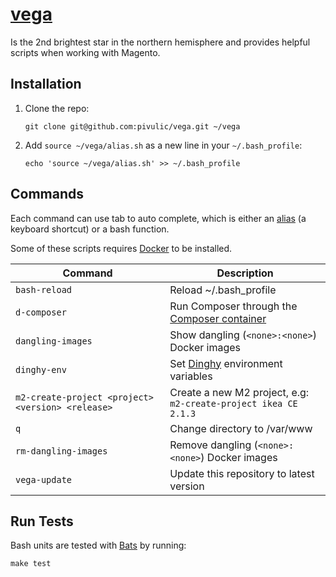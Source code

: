# [vega](https://en.wikipedia.org/wiki/Vega)
Is the 2nd brightest star in the northern hemisphere and provides helpful scripts when working with Magento.

## Installation
1. Clone the repo:

    ```
    git clone git@github.com:pivulic/vega.git ~/vega
    ```
1. Add `source ~/vega/alias.sh` as a new line in your `~/.bash_profile`:

    ```
    echo 'source ~/vega/alias.sh' >> ~/.bash_profile
    ```

## Commands
Each command can use tab to auto complete, which is either an [alias](http://www.tldp.org/LDP/abs/html/aliases.html) (a keyboard shortcut) or a bash function.

Some of these scripts requires [Docker](https://www.docker.com/) to be installed.

Command | Description
--- | ---
`bash-reload` | Reload ~/.bash_profile
`d-composer` | Run Composer through the [Composer container](https://hub.docker.com/r/library/composer/)
`dangling-images` | Show dangling (`<none>:<none>`) Docker images
`dinghy-env` | Set [Dinghy](https://github.com/codekitchen/dinghy) environment variables
`m2-create-project <project> <version> <release>` | Create a new M2 project, e.g: <br> `m2-create-project ikea CE 2.1.3`
`q` | Change directory to /var/www
`rm-dangling-images` | Remove dangling (`<none>:<none>`) Docker images
`vega-update` | Update this repository to latest version

## Run Tests
Bash units are tested with [Bats](https://github.com/sstephenson/bats) by running:

```
make test
```